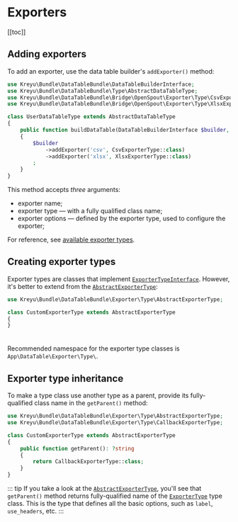 # Exporters

[[toc]]

## Adding exporters

To add an exporter, use the data table builder's `addExporter()` method:

```php
use Kreyu\Bundle\DataTableBundle\DataTableBuilderInterface;
use Kreyu\Bundle\DataTableBundle\Type\AbstractDataTableType;
use Kreyu\Bundle\DataTableBundle\Bridge\OpenSpout\Exporter\Type\CsvExporterType;
use Kreyu\Bundle\DataTableBundle\Bridge\OpenSpout\Exporter\Type\XlsxExporterType;

class UserDataTableType extends AbstractDataTableType
{
    public function buildDataTable(DataTableBuilderInterface $builder, array $options): void
    {
        $builder
            ->addExporter('csv', CsvExporterType::class)
            ->addExporter('xlsx', XlsxExporterType::class)
        ;
    }
}
```

This method accepts _three_ arguments:

- exporter name;
- exporter type — with a fully qualified class name;
- exporter options — defined by the exporter type, used to configure the exporter;

For reference, see [available exporter types](../../reference/types/exporter.md).

## Creating exporter types

Exporter types are classes that implement [`ExporterTypeInterface`](https://github.com/Kreyu/data-table-bundle/blob/main/src/Exporter/Type/ExporterTypeInterface.php). However, it's better to extend from the [`AbstractExporterType`](https://github.com/Kreyu/data-table-bundle/blob/main/src/Exporter/Type/AbstractExporterType.php):

```php
use Kreyu\Bundle\DataTableBundle\Exporter\Type\AbstractExporterType;

class CustomExporterType extends AbstractExporterType
{
}
```

<div class="tip custom-block" style="padding-top: 8px;">

Recommended namespace for the exporter type classes is `App\DataTable\Exporter\Type\`.

</div>

## Exporter type inheritance

To make a type class use another type as a parent, provide its fully-qualified class name in the `getParent()` method:

```php
use Kreyu\Bundle\DataTableBundle\Exporter\Type\AbstractExporterType;
use Kreyu\Bundle\DataTableBundle\Exporter\Type\CallbackExporterType;

class CustomExporterType extends AbstractExporterType
{
    public function getParent(): ?string
    {
        return CallbackExporterType::class;
    }
}
```

::: tip
If you take a look at the [`AbstractExporterType`](https://github.com/Kreyu/data-table-bundle/blob/main/src/Exporter/Type/AbstractExporterType.php),
you'll see that `getParent()` method returns fully-qualified name of the [`ExporterType`](https://github.com/Kreyu/data-table-bundle/blob/main/src/Exporter/Type/ExporterType.php) type class.
This is the type that defines all the basic options, such as `label`, `use_headers`, etc.
:::
